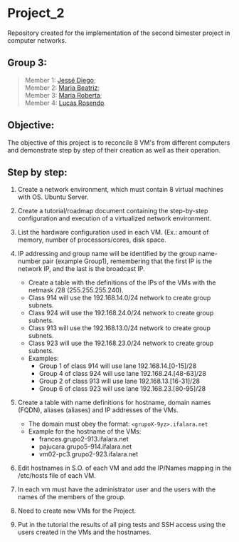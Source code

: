 # Project_2
Repository created for the implementation of the second bimester project in computer networks.


<div class="Componentes">

## Group 3: 
> Member 1: [Jessé Diego](https://github.com/jezzdiego);</br>
> Member 2: [Maria Beatriz](https://github.com/beatrizferreira18);</br>
> Member 3: [Maria Roberta]();</br>
> Member 4: [Lucas Rosendo](https://github.com/LucaRosendo).
<div/>

## Objective:

The objective of this project is to reconcile 8 VM's from different computers and demonstrate step by step of their creation as well as their operation.

## Step by step:

   1. Create a network environment, which must contain 8 virtual machines with OS. Ubuntu Server.
   2. Create a tutorial/roadmap document containing the step-by-step configuration and execution of a virtualized network environment.
   3. List the hardware configuration used in each VM. (Ex.: amount of memory, number of processors/cores, disk space.
   4. IP addressing and group name will be identified by the group name-number pair (example Group1), remembering that the first IP is the network IP, and the last is the broadcast IP.
       - Create a table with the definitions of the IPs of the VMs with the netmask /28 (255.255.255.240).
       - Class 914 will use the 192.168.14.0/24 network to create group subnets.
       - Class 924 will use the 192.168.24.0/24 network to create group subnets.
       - Class 913 will use the 192.168.13.0/24 network to create group subnets.
       - Class 923 will use the 192.168.23.0/24 network to create group subnets.
       - Examples:
          * Group 1 of class 914 will use lane 192.168.14.[0-15]/28
          * Group 4 of class 924 will use lane 192.168.24.[48-63]/28
          * Group 2 of class 913 will use lane 192.168.13.[16-31]/28
          * Group 6 of class 923 will use lane 192.168.23.[80-95]/28
          
   5. Create a table with name definitions for hostname, domain names (FQDN), aliases (aliases) and IP addresses of the VMs.
       - The domain must obey the format: ```<grupoX-9yz>.ifalara.net```
       - Example for the hostname of the VMs:
            * frances.grupo2-913.ifalara.net
            * pajucara.grupo5-914.ifalara.net
            * vm02-pc3.grupo2-923.ifalara.net

   6. Edit hostnames in S.O. of each VM and add the IP/Names mapping in the /etc/hosts file of each VM.
   7. In each vm must have the administrator user and the users with the names of the members of the group.
   8. Need to create new VMs for the Project.
   9. Put in the tutorial the results of all ping tests and SSH access using the users created in the VMs and the hostnames.


